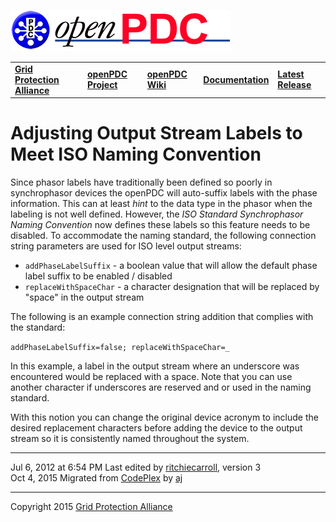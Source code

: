 [![The Open Source Phasor Data Concentrator](openPDC_Logo.png)](openPDC_Home.md "The Open Source Phasor Data Concentrator")

|   |   |   |   |   |
|---|---|---|---|---|
| **[Grid Protection Alliance](http://www.gridprotectionalliance.org "Grid Protection Alliance Home Page")** | **[openPDC Project](https://github.com/GridProtectionAlliance/openPDC "openPDC Project on GitHub")** | **[openPDC Wiki](openPDC_Home.md "openPDC Wiki Home Page")** | **[Documentation](openPDC_Documentation_Home.md "openPDC Documentation Home Page")** | **[Latest Release](https://github.com/GridProtectionAlliance/openPDC/releases "openPDC Releases Home Page")** |

# Adjusting Output Stream Labels to Meet ISO Naming Convention

Since phasor labels have traditionally been defined so poorly in synchrophasor devices the openPDC will auto-suffix labels with the phase information. This can at least *hint* to the data type in the phasor when the labeling is not well defined. However, the *ISO Standard Synchrophasor Naming Convention* now defines these labels so this feature needs to be disabled. To accommodate the naming standard, the following connection string parameters are used for ISO level output streams:

- `addPhaseLabelSuffix` - a boolean value that will allow the default phase label suffix to be enabled / disabled
- `replaceWithSpaceChar` - a character designation that will be replaced by &quot;space&quot; in the output stream

The following is an example connection string addition that complies with the standard:

`addPhaseLabelSuffix=false; replaceWithSpaceChar=_`

In this example, a label in the output stream where an underscore was encountered would be replaced with a space. Note that you can use another character if underscores are reserved and or used in the naming standard.

With this notion you can change the original device acronym to include the desired replacement characters before adding the device to the output stream so it is consistently named throughout the system.

---

Jul 6, 2012 at 6:54 PM Last edited by [ritchiecarroll](https://github.com/ritchiecarroll), version 3  
Oct 4, 2015 Migrated from [CodePlex](http://openpdc.codeplex.com/wikipage?title=Adjusting%20Output%20Stream%20Labels%20to%20Meet%20ISO%20Naming%20Convention) by [aj](https://github.com/ajstadlin)

---

Copyright 2015 [Grid Protection Alliance](http://www.gridprotectionalliance.org)
